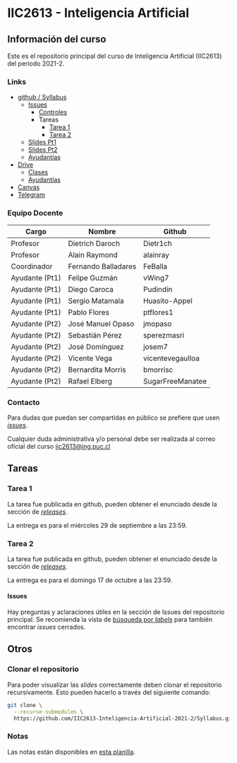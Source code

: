 # IIC2613 - Inteligencia Artificial

## Información del curso

Este es el repositorio principal del curso de Inteligencia Artificial (IIC2613) del período 2021-2.

### Links

  * [github / Syllabus](https://github.com/IIC2613-Inteligencia-Artificial-2021-2/Syllabus/)
    * [Issues](https://github.com/IIC2613-Inteligencia-Artificial-2021-2/Syllabus/issues)
      * [Controles](https://github.com/IIC2613-Inteligencia-Artificial-2021-2/Syllabus/issues?q=label%3AControl)
      * Tareas
        * [Tarea 1](https://github.com/IIC2613-Inteligencia-Artificial-2021-2/Syllabus/issues?q=label%3A"Tarea+1")
        * [Tarea 2](https://github.com/IIC2613-Inteligencia-Artificial-2021-2/Syllabus/issues?q=label%3A"Tarea+2")
    * [Slides Pt1](https://github.com/IIC2613-Inteligencia-Artificial-2021-2/IIC2613-2021-2-Slides)
    * [Slides Pt2](https://github.com/IIC2613-Inteligencia-Artificial-2021-2/Syllabus/tree/main/Slides%20Pt2)
    * [Ayudantías](./Ayudantías/README.md)
  * [Drive](https://drive.google.com/drive/folders/0AGuS7DZzNLFlUk9PVA)
    * [Clases](https://drive.google.com/drive/folders/1qXGsCiCCTzlgtgiW1Wc4azy4K8txRwc0)
    * [Ayudantías](https://drive.google.com/drive/folders/1ukxuo0uVLsSQcjUmGJ1N-Q7-nuPmXUAn)
  * [Canvas](https://cursos.canvas.uc.cl/courses/32547)
  * [Telegram](https://t.me/joinchat/GjG-PRPjOUuL35-amWV0GQ)

### Equipo Docente

| Cargo         | Nombre               | Github            
|---------------|----------------------|-------------------|
| Profesor      | Dietrich Daroch      | Dietr1ch          |
| Profesor      | Alain Raymond        | alainray          |
| Coordinador   | Fernando Balladares  | FeBalla           |
| Ayudante (Pt1)| Felipe Guzmán        | vWing7            |
| Ayudante (Pt1)| Diego Caroca         | Pudindin          |
| Ayudante (Pt1)| Sergio Matamala      | Huasito-Appel     |
| Ayudante (Pt1)| Pablo Flores         | ptflores1         |
| Ayudante (Pt2)| José Manuel Opaso    | jmopaso           |
| Ayudante (Pt2)| Sebastián Pérez      | sperezmasri       |
| Ayudante (Pt2)| José Domínguez       | josem7            |
| Ayudante (Pt2)| Vicente Vega         | vicentevegaulloa  |
| Ayudante (Pt2)| Bernardita Morris    | bmorrisc          |
| Ayudante (Pt2)| Rafael Elberg        | SugarFreeManatee  |

### Contacto

Para dudas que puedan ser compartidas en público se prefiere que usen [*issues*](https://github.com/IIC2613-Inteligencia-Artificial-2021-2/Syllabus/issues).

Cualquier duda administrativa y/o personal debe ser realizada al correo oficial del curso [iic2613@ing.puc.cl](mailto:iic2613@ing.puc.cl)


## Tareas

### Tarea 1

La tarea fue publicada en github, pueden obtener el enunciado desde la sección de [*releases*](https://github.com/IIC2613-Inteligencia-Artificial-2021-2/Assignment-1/releases).

La entrega es para el miércoles 29 de septiembre a las 23:59.

### Tarea 2

La tarea fue publicada en github, pueden obtener el enunciado desde la sección de [*releases*](https://github.com/IIC2613-Inteligencia-Artificial-2021-2/Assignment-2/releases).

La entrega es para el domingo 17 de octubre a las 23:59.

#### Issues

Hay preguntas y aclaraciones útiles en la sección de Issues del repositorio principal.
Se recomienda la vista de [búsqueda por *labels*](https://github.com/IIC2613-Inteligencia-Artificial-2021-2/Syllabus/issues?q=label%3ATarea) para también encontrar *issues* cerrados.


## Otros

### Clonar el repositorio

Para poder visualizar las *slides* correctamente deben clonar el repositorio recursivamente. Esto pueden hacerlo a través del siguiente comando:

```sh
git clone \
  --recurse-submodules \
  https://github.com/IIC2613-Inteligencia-Artificial-2021-2/Syllabus.git
```

### Notas
Las notas están disponibles en [esta planilla](https://docs.google.com/spreadsheets/d/1tmL6dbWz_O31QswZhanAYpogs4VVBr22HV8ic0zCZAE/edit?usp=sharing).
